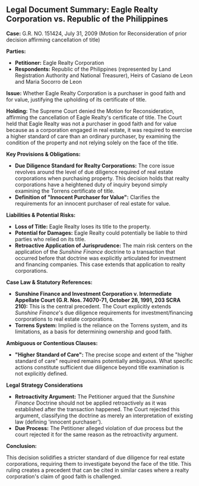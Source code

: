 ## Legal Document Summary: Eagle Realty Corporation vs. Republic of the Philippines

**Case:** G.R. NO. 151424, July 31, 2009 (Motion for Reconsideration of prior decision affirming cancellation of title)

**Parties:**
*   **Petitioner:** Eagle Realty Corporation
*   **Respondents:** Republic of the Philippines (represented by Land Registration Authority and National Treasurer), Heirs of Casiano de Leon and Maria Socorro de Leon

**Issue:** Whether Eagle Realty Corporation is a purchaser in good faith and for value, justifying the upholding of its certificate of title.

**Holding:** The Supreme Court denied the Motion for Reconsideration, affirming the cancellation of Eagle Realty's certificate of title. The Court held that Eagle Realty was not a purchaser in good faith and for value because as a corporation engaged in real estate, it was required to exercise a higher standard of care than an ordinary purchaser, by examining the condition of the property and not relying solely on the face of the title.

**Key Provisions & Obligations:**

*   **Due Diligence Standard for Realty Corporations:**  The core issue revolves around the level of due diligence required of real estate corporations when purchasing property. This decision holds that realty corporations have a heightened duty of inquiry beyond simply examining the Torrens certificate of title.
*   **Definition of "Innocent Purchaser for Value":** Clarifies the requirements for an innocent purchaser of real estate for value.

**Liabilities & Potential Risks:**

*   **Loss of Title:** Eagle Realty loses its title to the property.
*   **Potential for Damages:** Eagle Realty could potentially be liable to third parties who relied on its title.
*   **Retroactive Application of Jurisprudence:**  The main risk centers on the application of the *Sunshine Finance* doctrine to a transaction that occurred before that doctrine was explicitly articulated for investment and financing companies. This case extends that application to realty corporations.

**Case Law & Statutory References:**

*   **Sunshine Finance and Investment Corporation v. Intermediate Appellate Court (G.R. Nos. 74070-71, October 28, 1991, 203 SCRA 210):** This is the central precedent. The Court explicitly extends *Sunshine Finance*'s due diligence requirements for investment/financing corporations to real estate corporations.
*   **Torrens System:** Implied is the reliance on the Torrens system, and its limitations, as a basis for determining ownership and good faith.

**Ambiguous or Contentious Clauses:**

*   **"Higher Standard of Care":** The precise scope and extent of the "higher standard of care" required remains potentially ambiguous. What specific actions constitute sufficient due diligence beyond title examination is not explicitly defined.

**Legal Strategy Considerations**

*   **Retroactivity Argument:** The Petitioner argued that the *Sunshine Finance* Doctrine should not be applied retroactively as it was established after the transaction happened. The Court rejected this argument, classifying the doctrine as merely an interpretation of existing law (defining 'innocent purchaser').
*   **Due Process:** The Petitioner alleged violation of due process but the court rejected it for the same reason as the retroactivity argument.

**Conclusion:**

This decision solidifies a stricter standard of due diligence for real estate corporations, requiring them to investigate beyond the face of the title.  This ruling creates a precedent that can be cited in similar cases where a realty corporation's claim of good faith is challenged.
